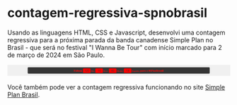 # contagem-regressiva-spnobrasil

Usando as linguagens HTML, CSS e Javascript, desenvolvi uma contagem regressiva para a próxima parada da banda canadense Simple Plan no Brasil - que será no festival "I Wanna Be Tour" com início marcado para 2 de março de 2024 em São Paulo. 

<div align="center">
  
![Contagem regressiva: ](print-contador.png)

</div>

Você também pode ver a contagem regressiva funcionando no site [Simple Plan Brasil](https://simpleplan.com.br/).
